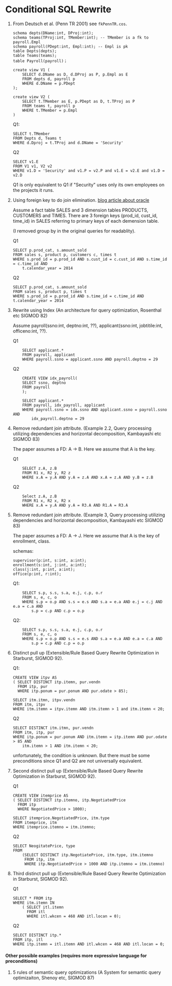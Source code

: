 Conditional SQL Rewrite
=======================

1. From Deutsch et al. (Penn TR 2001) see `fkPennTR.cos`. 
    ```
    schema depts(DName:int, DProj:int);
    schema teams(TProj:int, TMember:int); -- TMember is a fk to payroll.Empl
    schema payroll(PDept:int, Empl:int); -- Empl is pk
    table Depts(depts);
    table Teams(teams);
    table Payroll(payroll)；
    ```

    ```
    create view V1 (
        SELECT d.DName as D, d.DProj as P, p.Empl as E
        FROM depts d, payroll p
        WHERE d.DName = p.PDept
    );

    create view V2 (
        SELECT t.TMember as E, p.PDept as D, t.TProj as P
        FROM teams t, payroll p
        WHERE t.TMember = p.Empl
    )
    ```

    Q1:
    ```
    SELECT t.TMember
    FROM Depts d, Teams t
    WHERE d.Dproj = t.TProj and d.DName = 'Security'
    ```

    Q2
    ```
    SELECT v1.E
    FROM V1 v1, V2 v2
    WHERE v1.D = 'Security' and v1.P = v2.P and v1.E = v2.E and v1.D = v2.D
    ```

    Q1 is only equivalent to Q1 if "Security" uses only its own employees on the projects it runs. 


2. Using foreign key to do join elimination. [blog article about oracle](https://danischnider.wordpress.com/2015/12/01/foreign-key-constraints-in-an-oracle-data-warehouse/)

    Assume a fact table SALES and 3 dimension tables PRODUCTS, CUSTOMERS and TIMES. There are 3 foreign keys (prod_id, cust_id, time_id) in SALES referring to primary keys of each demension table. 

    (I removed group by in the original queries for readablity).

    Q1
    ```
    SELECT p.prod_cat, s.amount_sold
    FROM sales s, product p, customers c, times t
    WHERE s.prod_id = p.prod_id AND s.cust_id = c.cust_id AND s.time_id = c.time_id AND
        t.calendar_year = 2014 
    ```

    Q2
    ```
    SELECT p.prod_cat, s.amount_sold
    FROM sales s, product p, times t
    WHERE s.prod_id = p.prod_id AND s.time_id = c.time_id AND t.calendar_year = 2014 
    ```

3. Rewrite using Index (An architecture for query optimization, Rosenthal etc SIGMOD 82)

    Assume payroll(ssno:int, deptno:int, ??), applicant(ssno:int, jobtitile:int, officeno:int, ??).

    Q1
    ``` 
        SELECT applicant.*
        FROM payroll, applicant
        WHERE payroll.ssno = applicant.ssno AND payroll.deptno = 29
    ```

    Q2
    ```
        CREATE VIEW idx_payroll(
        SELECT ssno, deptno
        FROM payroll
        );

        SELECT applicant.*
        FROM payroll, idx_payroll, applicant
        WHERE payroll.ssno = idx.ssno AND applicant.ssno = payroll.ssno AND 
            idx_payroll.deptno = 29 
    ```

4. Remove redundant join attribute. (Example 2.2, Query processing utilizing dependencies and horizontal decomposition, Kambayashi etc SIGMOD 83)

    The paper assumes a FD: A -> B. Here we assume that A is the key.

    Q1
    ```
        SELECT z.A, z.B
        FROM R1 x, R2 y, R2 z
        WHERE x.A = y.A AND y.A = z.A AND x.A = z.A AND y.B = z.B
    ```

    Q2
    ```
        Select z.A, z.B
        FROM R1 x, R2 x, R2 x
        WHERE x.A = y.A AND y.A = R3.A AND R1.A = R3.A
    ```


5. Remove redundant join attribute. (Example 3, Query processing utilizing dependencies and horizontal decomposition, Kambayashi etc SIGMOD 83)

    The paper assumes a FD: A -> J. Here we assume that A is the key of enrollment, class.

    schemas:
    ```
    supervisor(p:int, s:int, a:int);
    enrollment(s:int, j:int, a:int);
    class(j:int, p:int, a:int);
    office(p:int, r:int);
    ```

    Q1:
    ```
        SELECT s.p, s.s, s.a, e.j, c.p, o.r
        FROM s, e, c, o
        WHERE s.p = o.p AND s.s = e.s AND s.a = e.a AND e.j = c.j AND e.a = c.a AND
            s.p = c.p AND c.p = o.p 
    ```

    Q2:
    ```
        SELECT s.p, s.s, s.a, e.j, c.p, o.r
        FROM s, e, c, o
        WHERE s.p = o.p AND s.s = e.s AND s.a = e.a AND e.a = c.a AND
            s.p = c.p AND c.p = o.p 
    ```


6. Distinct pull up (Extensible/Rule Based Query Rewrite Optimization in Starburst, SIGMOD 92).
    
    Q1:
    ``` 
    CREATE VIEW itpv AS
    ( SELECT DISTINCT itp.itemn, pur.vendn
      FROM itp, pur
      WHERE itp.ponum = pur.ponum AND pur.odate > 85);
    
    SELECT itm.itmn, itpv.vendn 
    FROM itm, itpv
    WHERE itm.itemn = itpv.itemn AND itm.itemn > 1 and itm.itemn < 20;
    ```

    Q2
    ```
    SELECT DISTINCT itm.itmn, pur.vendn
    FROM itm, itp, pur
    WHERE itp.ponum = pur.ponum AND itm.itemn = itp.itemn AND pur.odate > 85 AND
        itm.itemn > 1 AND itm.itemn < 20;
    ```
    unfortunately, the condition is unknown. But there must be some preconditions since Q1 and Q2 are not universally equivalent.


7. Second distinct pull up (Extensible/Rule Based Query Rewrite Optimization in Starburst, SIGMOD 92).

    Q1
    ```
    CREATE VIEW itemprice AS
    ( SELECT DISTINCT itp.itemno, itp.NegotiatedPrice 
      FROM itp
      WHERE NegotiatedPrice > 1000);
    
    SELECT itemprice.NegotiatedPrice, itm.type
    FROM itemprice, itm
    WHERE itemprice.itemno = itm.itemno;
    ```

    Q2
    ```
    SELECT NeogitatePrice, type
    FROM
        (SELECT DISTINCT itp.NegotiatePrice, itm.type, itm.itemno
         FROM itp, itm
         WHERE itp.NegotiatedPrice > 1000 AND itp.itemno = itm.itemno)
    ```
 
8. Third distinct pull up (Extensible/Rule Based Query Rewrite Optimization in Starburst, SIGMOD 92).   

    Q1
    ```
    SELECT * FROM itp
    WHERE itm.itemn IN
        ( SELECT itl.itemn 
          FROM itl
          WHERE itl.wkcen = 468 AND itl.locan = 0);
    ```

    Q2
    ```
    SELECT DISTINCT itp.* 
    FROM itp, itl
    WHERE itp.itemn = itl.itemn AND itl.wkcen = 468 AND itl.locan = 0;
    ```

#### Other possible examples (requires more expressive language for preconditions)
1. 5 rules of semantic query optimizations (A System for semantic query optimizaiton, Shenoy etc, SIGMOD 87)